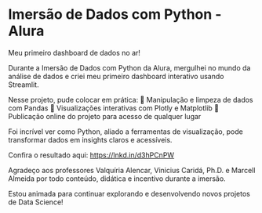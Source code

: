 # Imersão de Dados com Python - Alura

Meu primeiro dashboard de dados no ar! 

Durante a Imersão de Dados com Python da Alura, mergulhei no mundo da análise de dados e criei meu primeiro dashboard interativo usando Streamlit. 

Nesse projeto, pude colocar em prática: 
🔹 Manipulação e limpeza de dados com Pandas
🔹 Visualizações interativas com Plotly e Matplotlib
🔹 Publicação online do projeto para acesso de qualquer lugar

Foi incrível ver como Python, aliado a ferramentas de visualização, pode transformar dados em insights claros e acessíveis. 

Confira o resultado aqui: https://lnkd.in/d3hPCnPW

Agradeço aos professores Valquíria Alencar, Vinicius Caridá, Ph.D. e Marcell Almeida por todo conteúdo, didática e incentivo durante a imersão. 

Estou animada para continuar explorando e desenvolvendo novos projetos de Data Science!
